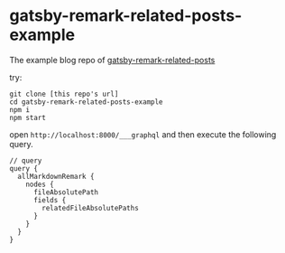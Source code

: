 # gatsby-remark-related-posts-example

The example blog repo of [gatsby-remark-related-posts](https://www.npmjs.com/package/gatsby-remark-related-posts)

try:

```
git clone [this repo's url]
cd gatsby-remark-related-posts-example
npm i
npm start
```

open `http://localhost:8000/___graphql` and then execute the following query.

```
// query
query {
  allMarkdownRemark {
    nodes {
      fileAbsolutePath
      fields {
        relatedFileAbsolutePaths
      }
    }
  }
}
```

